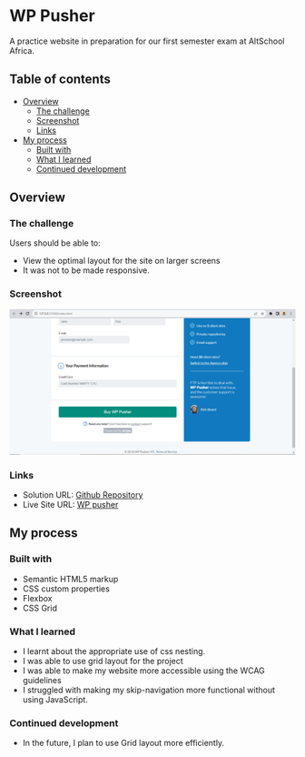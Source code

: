 # WP Pusher

A practice website in preparation for our first semester exam at AltSchool Africa.

## Table of contents

- [Overview](#overview)
  - [The challenge](#the-challenge)
  - [Screenshot](#screenshot)
  - [Links](#links)
- [My process](#my-process)
  - [Built with](#built-with)
  - [What I learned](#what-i-learned)
  - [Continued development](#continued-development)

## Overview

### The challenge

Users should be able to:

- View the optimal layout for the site on larger screens
- It was not to be made responsive.

### Screenshot

![](images/screenshot.png)

### Links

- Solution URL: [Github Repository](https://github.com/Saheedatt/wp-pusher)
- Live Site URL: [WP pusher](https://wppusher.netlify.app/)

## My process

### Built with

- Semantic HTML5 markup
- CSS custom properties
- Flexbox
- CSS Grid


### What I learned

- I learnt about the appropriate use of css nesting.
- I was able to use grid layout for the project
- I was able to make my website more accessible using the WCAG guidelines
- I struggled with making my skip-navigation more functional without using JavaScript.

### Continued development
- In the future, I plan to use Grid layout more efficiently.